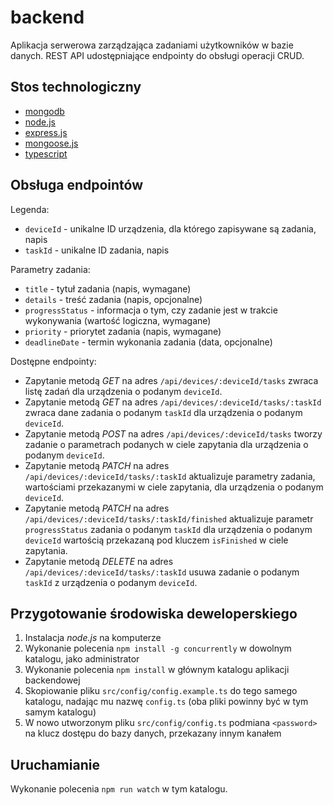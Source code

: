 # backend

Aplikacja serwerowa zarządzająca zadaniami użytkowników w bazie danych. REST API udostępniające endpointy do obsługi operacji CRUD.

## Stos technologiczny

- [mongodb](https://www.mongodb.com/)
- [node.js](https://nodejs.org/en/)
- [express.js](https://expressjs.com/)
- [mongoose.js](https://mongoosejs.com/)
- [typescript](https://www.typescriptlang.org/)

## Obsługa endpointów

Legenda:
- `deviceId` - unikalne ID urządzenia, dla którego zapisywane są zadania, napis
- `taskId` - unikalne ID zadania, napis

Parametry zadania:
- `title` - tytuł zadania (napis, wymagane)
- `details` - treść zadania (napis, opcjonalne)
- `progressStatus` - informacja o tym, czy zadanie jest w trakcie wykonywania (wartość logiczna, wymagane)
- `priority` - priorytet zadania (napis, wymagane)
- `deadlineDate` - termin wykonania zadania (data, opcjonalne)

Dostępne endpointy:

- Zapytanie metodą *GET* na adres `/api/devices/:deviceId/tasks` zwraca listę zadań dla urządzenia o podanym `deviceId`.
- Zapytanie metodą *GET* na adres `/api/devices/:deviceId/tasks/:taskId` zwraca dane zadania o podanym `taskId` dla urządzenia o podanym `deviceId`.
- Zapytanie metodą *POST* na adres `/api/devices/:deviceId/tasks` tworzy zadanie o parametrach podanych w ciele zapytania dla urządzenia o podanym `deviceId`.
- Zapytanie metodą *PATCH* na adres `/api/devices/:deviceId/tasks/:taskId` aktualizuje parametry zadania, wartościami przekazanymi w ciele zapytania, dla urządzenia o podanym `deviceId`.
- Zapytanie metodą *PATCH* na adres `/api/devices/:deviceId/tasks/:taskId/finished` aktualizuje parametr `progressStatus` zadania o podanym `taskId` dla urządzenia o podanym `deviceId` wartością przekazaną pod kluczem `isFinished` w ciele zapytania.
- Zapytanie metodą *DELETE* na adres `/api/devices/:deviceId/tasks/:taskId` usuwa zadanie o podanym `taskId` z urządzenia o podanym `deviceId`.

## Przygotowanie środowiska deweloperskiego

1. Instalacja *node.js* na komputerze
2. Wykonanie polecenia `npm install -g concurrently` w dowolnym katalogu, jako administrator
3. Wykonanie polecenia `npm install` w głównym katalogu aplikacji backendowej
4. Skopiowanie pliku `src/config/config.example.ts` do tego samego katalogu, nadając mu nazwę `config.ts` (oba pliki powinny być w tym samym katalogu)
5. W nowo utworzonym pliku `src/config/config.ts` podmiana `<password>` na klucz dostępu do bazy danych, przekazany innym kanałem

## Uruchamianie 

Wykonanie polecenia `npm run watch` w tym katalogu.
